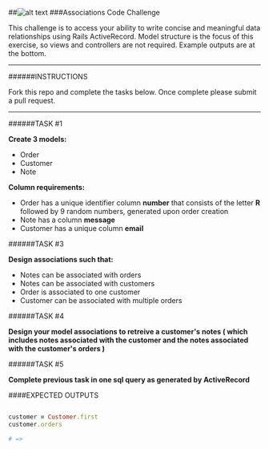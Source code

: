 ##![alt text](http://dzdsb51gxq7uo.cloudfront.net/assets/sellect_logo-5e41bd3b32888b0702c4ae82285d3ad1.png)
###Associations Code Challenge


This challenge is to access your ability to write concise and meaningful data relationships using Rails ActiveRecord. Model structure is the focus of this exercise, so views and controllers are not required. Example outputs are at the bottom.

___

######INSTRUCTIONS

Fork this repo and complete the tasks below. Once complete please submit a pull request.

___

######TASK #1

**Create 3 models:**

- Order
- Customer
- Note

**Column requirements:**

- Order has a unique identifier column **number** that consists of the letter **R** followed by 9 random numbers, generated upon order creation
- Note has a column **message**
- Customer has a unique column **email**

######TASK #3

**Design associations such that:**

- Notes can be associated with orders
- Notes can be associated with customers
- Order is associated to one customer
- Customer can be associated with multiple orders

######TASK #4

**Design your model associations to retreive a customer's notes ( which includes notes associated with the customer and the notes associated with the customer's orders )**

######TASK #5

**Complete previous task in one sql query as generated by ActiveRecord**


####EXPECTED OUTPUTS

```ruby

customer = Customer.first
customer.orders

# => 

```
